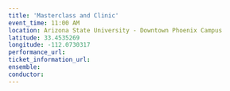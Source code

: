 ```yaml
---
title: 'Masterclass and Clinic'
event_time: 11:00 AM
location: Arizona State University - Downtown Phoenix Campus
latitude: 33.4535269
longitude: -112.0730317
performance_url:
ticket_information_url:
ensemble:
conductor:
---
```

